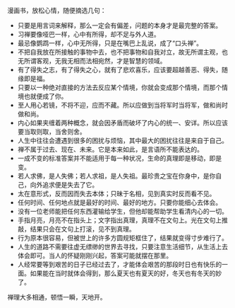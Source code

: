 漫画书，放松心情，随便摘选几句：

  

  * 只要是用言词来解释，那么一定会有偏差，问题的本身才是最完整的答案。
  * 习禅要像哑巴一样，心中有所得，却不足与外人道。
  * 最忌像鹦鹉一样，心中无所得，只是在嘴巴上乱说，成了“口头禅”。
  * 不把自我放在所接触的事物中去，也不把事物和自我对立，故无所谓主观，也无所谓客观，无我无相而法相宛然，才是智慧的领域。
  * 有了得失之志，有了得失之心，就有了悲欢喜乐，应该要超越善恶、得失，随缘即是福。
  * 只要以一种绝对直接的方法去反应某个情境，你就会变成那个情境，而那个情境也就便成了你。
  * 至人用心若镜，不将不迎，应而不藏。所以应做到当将军时当将军，做和尚时做和尚。
  * 内心如果夹缠着两种概念，就会因矛盾而破坏了内心的统一、安详。所以应该要当取则取，当舍则舍。
  * 人生中往往会遭遇到很多的困扰与烦恼，其中最大的困扰往往是来自于自己。
  * 禅不属于过去、现在、未来。它是本来如此，是言语所不能表达的。
  * 一成不变的标准答案并不能适用于每一种状况，生命的真理即是移动，即是变。
  * 若人求佛，是人失佛；若人求祖，是人失祖。最珍贵之宝在你身中，是你自己，向外追求便是失去了它。
  * 太在意形式，反而因而失去本体；只昧于名相，见到真实时反而看不见。
  * 任何时间、任何地点就是最好的时间、最好的地方。只要你能细心去体会。
  * 没有一位老师能把任何东西灌输给学生，但他却能帮助学生看清内心的一切。
  * 手指月亮，月亮不在指头上；文字指出真理，真理不在文句上。光在文句上推敲，结果只会在文句上打滚，见不到真理。
  * 行为原本很容易，但被世上的许多方圆规矩框住了，结果就变得寸步难行了。
  * 人生的道路不需要往虚无缥缈的世界去寻找，只要注意生活细节，从生活上去体会即可。当人的怀疑刚刚兴起，答案可能就摆在那里。
  * 人经常要等到艰苦的日子已经过去了，才能体会艰苦的那段时日也有快乐的一面。如果能在当时就体会得到，那么夏天也有夏天的好，冬天也有冬天的妙了。

  

禅理大多相通，顿悟一瞬，天地开。

